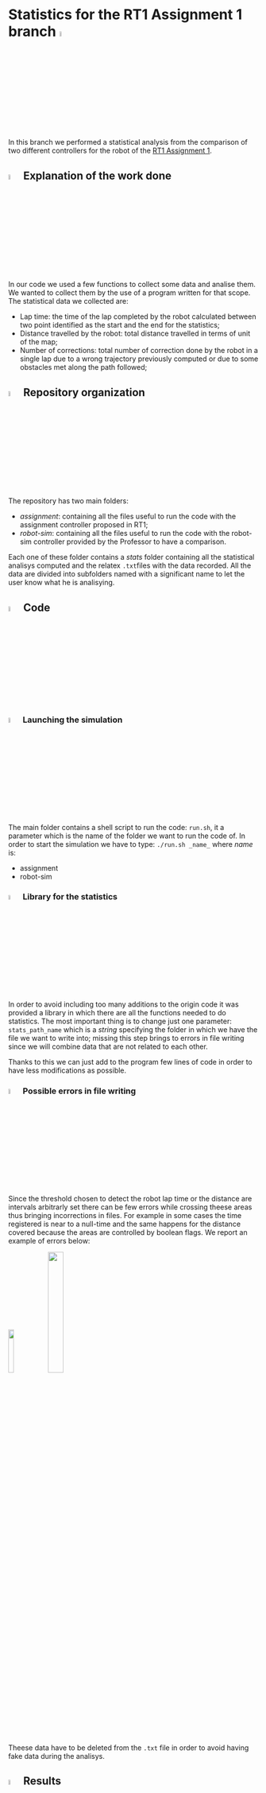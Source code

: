 # Statistics for the RT1 Assignment 1 branch <img src="https://user-images.githubusercontent.com/62358773/163468945-01c6131c-fc6b-434a-933d-4099714f7f17.png" width="5%" height="5%">

In this branch we performed a statistical analysis from the comparison of two different controllers for the robot of the [RT1 Assignment 1](https://github.com/mmatteo-hub/RT1_Assignment1).

## <img src="https://user-images.githubusercontent.com/62358773/163884096-27c17631-ff00-48f1-91bb-dfe8fac6384f.png" width="5%" height="5%"> Explanation of the work done
In our code we used a few functions to collect some data and analise them. We wanted to collect them by the use of a program written for that scope.
The statistical data we collected are:
* Lap time: the time of the lap completed by the robot calculated between two point identified as the start and the end for the statistics;
* Distance travelled by the robot: total distance travelled in terms of unit of the map;
* Number of corrections: total number of correction done by the robot in a single lap due to a wrong trajectory previously computed or due to some obstacles met along the path followed;

## <img src="https://user-images.githubusercontent.com/62358773/158230379-3c1a609e-e437-4c90-9f94-90f70d162e8a.png" width="5%" height="5%"> Repository organization
The repository has two main folders:
* *assignment*: containing all the files useful to run the code with the assignment controller proposed in RT1;
* *robot-sim*: containing all the files useful to run the code with the robot-sim controller provided by the Professor to have a comparison.

Each one of these folder contains a *stats* folder containing all the statistical analisys computed and the relatex `.txt`files with the data recorded.
All the data are divided into subfolders named with a significant name to let the user know what he is analisying.

## <img src="https://user-images.githubusercontent.com/62358773/158417191-e4bd7959-d3cf-4e40-a724-8148367d9528.png" width="5%" height="5%"> Code
### <img src="https://user-images.githubusercontent.com/62358773/160856680-a9410ea2-6974-4750-bab5-e53238033494.png" width="5%" height="5%"> Launching the simulation
The main folder contains a shell script to run the code: `run.sh`, it a parameter which is the name of the folder we want to run the code of.
In order to start the simulation we have to type: `./run.sh _name_` where *_name_* is:
* assignment
* robot-sim

### <img src="https://user-images.githubusercontent.com/62358773/164914022-5eff9f0f-eedb-4919-b29d-c362391b5ac0.png" width="5%" height="5%"> Library for the statistics
In order to avoid including too many additions to the origin code it was provided a library in which there are all the functions needed to do statistics.
The most important thing is to change just one parameter: `stats_path_name` which is a *string* specifying the folder in which we have the file we want to write into; missing this step brings to errors in file writing since we will combine data that are not related to each other.

Thanks to this we can just add to the program few lines of code in order to have less modifications as possible.
 
### <img src="https://user-images.githubusercontent.com/62358773/164229982-2ce36933-1949-4d6c-b0af-3ca14beeb1c5.png" width="5%" height="5%"> Possible errors in file writing
Since the threshold chosen to detect the robot lap time or the distance are intervals arbitrarly set there can be few errors while crossing theese areas thus bringing incorrections in files.
For example in some cases the time registered is near to a null-time and the same happens for the distance covered because the areas are controlled by boolean flags.
We report an example of errors below:

<img src="https://user-images.githubusercontent.com/62358773/164230676-0d23fec4-eb75-43ff-8f17-045de4d25bca.png" width="15%" height="15%">
<img src="https://user-images.githubusercontent.com/62358773/164230685-3c523ac6-f944-4284-a5cc-130a5bc560ac.png" width="25%" height="25%">

Theese data have to be deleted from the `.txt` file in order to avoid having fake data during the analisys.

## <img src="https://user-images.githubusercontent.com/62358773/164914443-71e8db15-e1bf-42d3-babe-71077f0f9c72.png" width="5%" height="5%"> Results
